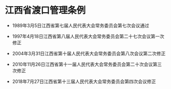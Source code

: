# 江西省渡口管理条例

- 1989年3月5日江西省第七届人民代表大会常务委员会第七次会议通过

- 1997年4月18日江西省第八届人民代表大会常务委员会第二十七次会议第一次修正

- 2004年3月31日江西省第十届人民代表大会常务委员会第八次会议第二次修正

- 2010年11月26日江西省第十一届人民代表大会常务委员会第二十次会议第三次修正

- 2018年7月27日江西省第十三届人民代表大会常务委员会第四次会议修正

<!-- INFO END -->